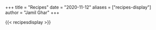 +++ title = "Recipes"
date = "2020-11-12"
aliases = ["recipes-display"]
author = "Jamil Ghar"
+++

{{< recipesdisplay >}}